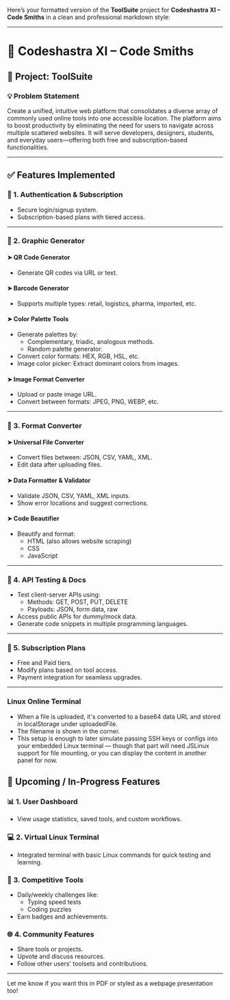 Here’s your formatted version of the **ToolSuite** project for **Codeshastra XI – Code Smiths** in a clean and professional markdown style:

---

# 🚀 Codeshastra XI – Code Smiths

## 🧰 Project: **ToolSuite**

### 💡 Problem Statement

Create a unified, intuitive web platform that consolidates a diverse array of commonly used online tools into one accessible location. The platform aims to boost productivity by eliminating the need for users to navigate across multiple scattered websites. It will serve developers, designers, students, and everyday users—offering both free and subscription-based functionalities.

---

## ✅ Features Implemented

### 🔐 1. Authentication & Subscription

- Secure login/signup system.
- Subscription-based plans with tiered access.

---

### 🎨 2. Graphic Generator

#### ➤ QR Code Generator

- Generate QR codes via URL or text.

#### ➤ Barcode Generator

- Supports multiple types: retail, logistics, pharma, imported, etc.

#### ➤ Color Palette Tools

- Generate palettes by:
  - Complementary, triadic, analogous methods.
  - Random palette generator.
- Convert color formats: HEX, RGB, HSL, etc.
- Image color picker: Extract dominant colors from images.

#### ➤ Image Format Converter

- Upload or paste image URL.
- Convert between formats: JPEG, PNG, WEBP, etc.

---

### 🔁 3. Format Converter

#### ➤ Universal File Converter

- Convert files between: JSON, CSV, YAML, XML.
- Edit data after uploading files.

#### ➤ Data Formatter & Validator

- Validate JSON, CSV, YAML, XML inputs.
- Show error locations and suggest corrections.

#### ➤ Code Beautifier

- Beautify and format:
  - HTML (also allows website scraping)
  - CSS
  - JavaScript

---

### 🧪 4. API Testing & Docs

- Test client-server APIs using:
  - Methods: GET, POST, PUT, DELETE
  - Payloads: JSON, form data, raw
- Access public APIs for dummy/mock data.
- Generate code snippets in multiple programming languages.

---

### 💸 5. Subscription Plans

- Free and Paid tiers.
- Modify plans based on tool access.
- Payment integration for seamless upgrades.

---

### Linux Online Terminal
- When a file is uploaded, it's converted to a base64 data URL and stored in localStorage under uploadedFile.
- The filename is shown in the corner.
- This setup is enough to later simulate passing SSH keys or configs into your embedded Linux terminal — though that part will need JSLinux support for file mounting, or you can display the content in another panel for now.

## 🚧 Upcoming / In-Progress Features

### 📊 1. User Dashboard

- View usage statistics, saved tools, and custom workflows.

### 💻 2. Virtual Linux Terminal

- Integrated terminal with basic Linux commands for quick testing and learning.

### 🧠 3. Competitive Tools

- Daily/weekly challenges like:
  - Typing speed tests
  - Coding puzzles
- Earn badges and achievements.

### 🌐 4. Community Features

- Share tools or projects.
- Upvote and discuss resources.
- Follow other users' toolsets and contributions.

---

Let me know if you want this in PDF or styled as a webpage presentation too!
